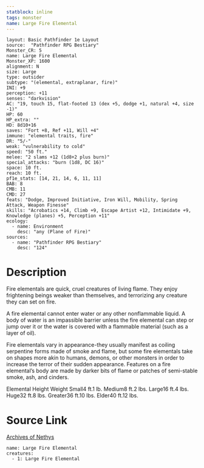 ```yaml
---
statblock: inline
tags: monster
name: Large Fire Elemental
---
```

```statblock
layout: Basic Pathfinder 1e Layout
source:  "Pathfinder RPG Bestiary"
Monster_CR: 5
name: Large Fire Elemental
Monster_XP: 1600
alignment: N
size: Large
type: outsider
subtype: "(elemental, extraplanar, fire)"
INI: +9
perception: +11
senses: "darkvision"
AC: "19, touch 15, flat-footed 13 (dex +5, dodge +1, natural +4, size -1)"
HP: 60
HP_extra: ""
HD: 8d10+16
saves: "Fort +8, Ref +11, Will +4"
immune: "elemental traits, fire"
DR: "5/-"
weak: "vulnerability to cold"
speed: "50 ft."
melee: "2 slams +12 (1d8+2 plus burn)"
special_attacks: "burn (1d8, DC 16)"
space: 10 ft.
reach: 10 ft.
pf1e_stats: [14, 21, 14, 6, 11, 11]
BAB: 8
CMB: 11
CMD: 27
feats: "Dodge, Improved Initiative, Iron Will, Mobility, Spring Attack, Weapon Finesse"
skills: "Acrobatics +14, Climb +9, Escape Artist +12, Intimidate +9, Knowledge (planes) +5, Perception +11"
ecology:
  - name: Environment
    desc: "any (Plane of Fire)"
sources:
  - name: "Pathfinder RPG Bestiary"
    desc: "124"
```
# Description
Fire elementals are quick, cruel creatures of living flame. They enjoy frightening beings weaker than themselves, and terrorizing any creature they can set on fire.

A fire elemental cannot enter water or any other nonflammable liquid. A body of water is an impassible barrier unless the fire elemental can step or jump over it or the water is covered with a flammable material (such as a layer of oil).

Fire elementals vary in appearance-they usually manifest as coiling serpentine forms made of smoke and flame, but some fire elementals take on shapes more akin to humans, demons, or other monsters in order to increase the terror of their sudden appearance. Features on a fire elemental’s body are made by darker bits of flame or patches of semi-stable smoke, ash, and cinders.

Elemental Height Weight Small4 ft.1 lb. Medium8 ft.2 lbs. Large16 ft.4 lbs. Huge32 ft.8 lbs. Greater36 ft.10 lbs. Elder40 ft.12 lbs.
# Source Link
[Archives of Nethys](https://aonprd.com/MonsterDisplay.aspx?ItemName=Large%20Fire%20Elemental)
```encounter-table
name: Large Fire Elemental
creatures:
  - 1: Large Fire Elemental
```
